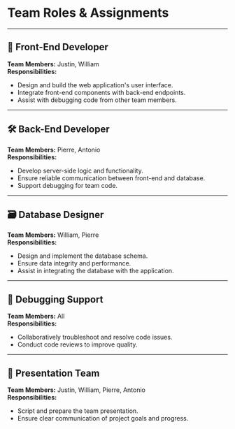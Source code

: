 # Team Roles & Assignments

---

## 🔧 Front-End Developer
**Team Members:** Justin, William  
**Responsibilities:**
- Design and build the web application's user interface.
- Integrate front-end components with back-end endpoints.
- Assist with debugging code from other team members.

---

## 🛠️ Back-End Developer
**Team Members:** Pierre, Antonio  
**Responsibilities:**
- Develop server-side logic and functionality.
- Ensure reliable communication between front-end and database.
- Support debugging for team code.

---

## 🗃️ Database Designer
**Team Members:** William, Pierre  
**Responsibilities:**
- Design and implement the database schema.
- Ensure data integrity and performance.
- Assist in integrating the database with the application.

---

## 🧪 Debugging Support
**Team Members:** All  
**Responsibilities:**
- Collaboratively troubleshoot and resolve code issues.
- Conduct code reviews to improve quality.

---

## 🎤 Presentation Team
**Team Members:** Justin, William, Pierre, Antonio  
**Responsibilities:**
- Script and prepare the team presentation.
- Ensure clear communication of project goals and progress.
